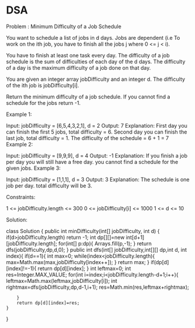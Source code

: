 # DSA
Problem : Minimum Difficulty of a Job Schedule

You want to schedule a list of jobs in d days. Jobs are dependent (i.e To work on the ith job, you have to finish all the jobs j where 0 <= j < i).

You have to finish at least one task every day. The difficulty of a job schedule is the sum of difficulties of each day of the d days. The difficulty of a day is the maximum difficulty of a job done on that day.

You are given an integer array jobDifficulty and an integer d. The difficulty of the ith job is jobDifficulty[i].

Return the minimum difficulty of a job schedule. If you cannot find a schedule for the jobs return -1.

 

Example 1:


Input: jobDifficulty = [6,5,4,3,2,1], d = 2
Output: 7
Explanation: First day you can finish the first 5 jobs, total difficulty = 6.
Second day you can finish the last job, total difficulty = 1.
The difficulty of the schedule = 6 + 1 = 7 
Example 2:

Input: jobDifficulty = [9,9,9], d = 4
Output: -1
Explanation: If you finish a job per day you will still have a free day. you cannot find a schedule for the given jobs.
Example 3:

Input: jobDifficulty = [1,1,1], d = 3
Output: 3
Explanation: The schedule is one job per day. total difficulty will be 3.
 

Constraints:

1 <= jobDifficulty.length <= 300
0 <= jobDifficulty[i] <= 1000
1 <= d <= 10

Solution:

class Solution {
    public int minDifficulty(int[] jobDifficulty, int d) {
        if(d>jobDifficulty.length) return -1;
        int dp[][]=new int[d+1][jobDifficulty.length];
        for(int[] p:dp){
            Arrays.fill(p,-1);
        }
        return dfs(jobDifficulty,dp,d,0);
    }
    public int dfs(int[] jobDifficulty,int[][] dp,int d, int index){
        if(d==1){
            int max=0;
            while(index<jobDifficulty.length){
                max=Math.max(max,jobDifficulty[index++]);
            }
            return max;
        }
        if(dp[d][index]!=-1){
            return  dp[d][index];
        }
        int leftmax=0;
        int res=Integer.MAX_VALUE;
        for(int i=index;i<jobDifficulty.length-d+1;i++){
            leftmax=Math.max(leftmax,jobDifficulty[i]);
            int rightmax=dfs(jobDifficulty,dp,d-1,i+1);
            res=Math.min(res,leftmax+rightmax);
            
        }
        return dp[d][index]=res;
    }
}
